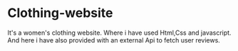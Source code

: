 # Clothing-website
It's a women's clothing website.
Where i have used Html,Css and javascript.
And here i have also provided with an external Api to fetch user reviews.
